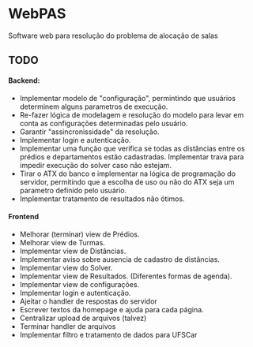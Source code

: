 # WebPAS
Software web para resolução do problema de alocação de salas

## TODO

#### Backend:
- Implementar modelo de "configuração", permintindo que usuários determinem alguns parametros de execução.
- Re-fazer lógica de modelagem e resolução do modelo para levar em conta as configurações determinadas pelo usuário.
- Garantir "assincronissidade" da resolução.
- Implementar login e autenticação. 
- Implementar uma função que verifica se todas as distâncias entre os prédios e departamentos estão cadastradas. Implementar trava para impedir execução do solver caso não estejam.
- Tirar o ATX do banco e implementar na lógica de programação do servidor, permitindo que a escolha de uso ou não do ATX seja um parametro definido pelo usuário.
- Implementar tratamento de resultados não ótimos.

#### Frontend
- Melhorar (terminar) view de Prédios.
- Melhorar view de Turmas.
- Implementar view de Distâncias.
- Implementar aviso sobre ausencia de cadastro de distâncias.
- Implementar view do Solver.
- Implementar view de Resultados. (Diferentes formas de agenda).
- Implementar view de configurações.
- Implementar login e autenticação.
- Ajeitar o handler de respostas do servidor
- Escrever textos da homepage e ajuda para cada página.
- Centralizar upload de arquivos (talvez)
- Terminar handler de arquivos
- Implementar filtro e tratamento de dados para UFSCar
